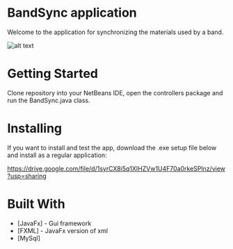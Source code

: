 # BandSync application

Welcome to the application for synchronizing the materials used by a band. 

![alt text]()

# Getting Started

Clone repository into your NetBeans IDE, open the controllers package and run the BandSync.java class.

# Installing

If you want to install and test the app, download the .exe setup file below and install as a regular application:

https://drive.google.com/file/d/1syrCX8i5q1XIHZVw1U4F70a0rkeSPlnz/view?usp=sharing

# Built With

* [JavaFx] - Gui framework
* [FXML]    - JavaFx version of xml
* [MySql]
